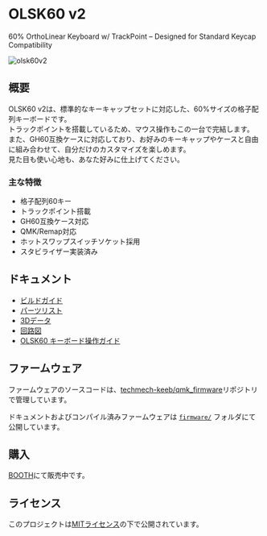 # OLSK60 v2
60% OrthoLinear Keyboard w/ TrackPoint – Designed for Standard Keycap Compatibility

![olsk60v2](https://github.com/user-attachments/assets/2aa9d79e-fb0d-4367-8551-9987699a8846)

## 概要
OLSK60 v2は、標準的なキーキャップセットに対応した、60%サイズの格子配列キーボードです。  
トラックポイントを搭載しているため、マウス操作もこの一台で完結します。  
また、GH60互換ケースに対応しており、お好みのキーキャップやケースと自由に組み合わせて、自分だけのカスタマイズを楽しめます。  
見た目も使い心地も、あなた好みに仕上げてください。

### 主な特徴
- 格子配列60キー
- トラックポイント搭載
- GH60互換ケース対応
- QMK/Remap対応
- ホットスワップスイッチソケット採用
- スタビライザー実装済み

## ドキュメント
- [ビルドガイド](docs/buildguide.md)
- [パーツリスト](docs/partslist.md)
- [3Dデータ](cad/)
- [回路図](pcb/)
- [OLSK60 キーボード操作ガイド](docs/OLSK60_user_guide.md)

## ファームウェア
ファームウェアのソースコードは、[techmech-keeb/qmk_firmware](https://github.com/techmech-keeb/qmk_firmware)リポジトリで管理しています。

ドキュメントおよびコンパイル済みファームウェアは [`firmware/`](firmware/) フォルダにて公開しています。

## 購入
[BOOTH](https://techmech.booth.pm/items/5896343)にて販売中です。

## ライセンス
このプロジェクトは[MITライセンス](LICENSE)の下で公開されています。



